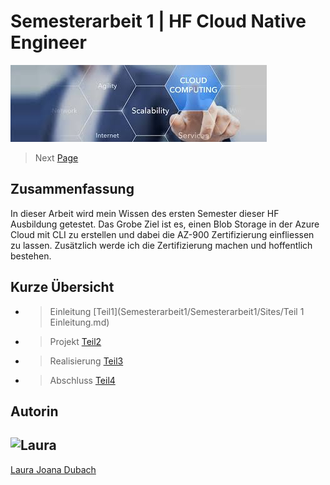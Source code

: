 # Semesterarbeit 1 | HF Cloud Native Engineer

![Titelbild](Pictures/Titelbild.jpg)

> Next [Page](https://github.com/lauradubach/Semesterarbeit1/blob/368d32ac3345825785e786d9bdece06bcd0d0953/Sites/Teil%201%20Einleitung.md)

## Zusammenfassung

In dieser Arbeit wird mein Wissen des ersten Semester dieser HF Ausbildung getestet. Das Grobe Ziel ist es, einen Blob Storage in der Azure Cloud mit CLI zu erstellen und dabei die AZ-900 Zertifizierung einfliessen zu lassen. Zusätzlich werde ich die Zertifizierung machen und hoffentlich bestehen.

## Kurze Übersicht

- > Einleitung [Teil1](Semesterarbeit1/Semesterarbeit1/Sites/Teil 1 Einleitung.md)
- > Projekt [Teil2](/Semesterarbeit1/Sites/Teil%202%20Projekt.md)
- > Realisierung [Teil3](/Semesterarbeit1/Sites/Teil%203%20Realisieren.md)
- > Abschluss [Teil4](/Semesterarbeit1/Sites/Teil%204%20Abschluss.md)

## Autorin

![Laura](https://avatars.githubusercontent.com/u/78545576?s=400&u=2baa2f92421a81a4d77bf343aba7485e583b900b&v=4)
---
[Laura Joana Dubach](https://github.com/lauradubach)